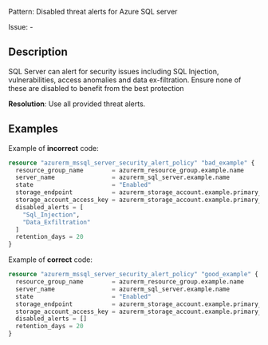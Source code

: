 Pattern: Disabled threat alerts for Azure SQL server

Issue: -

## Description

SQL Server can alert for security issues including SQL Injection, vulnerabilities, access anomalies and data ex-filtration. Ensure none of these are disabled to benefit from the best protection

**Resolution**: Use all provided threat alerts.

## Examples

Example of **incorrect** code:

```terraform
resource "azurerm_mssql_server_security_alert_policy" "bad_example" {
  resource_group_name        = azurerm_resource_group.example.name
  server_name                = azurerm_sql_server.example.name
  state                      = "Enabled"
  storage_endpoint           = azurerm_storage_account.example.primary_blob_endpoint
  storage_account_access_key = azurerm_storage_account.example.primary_access_key
  disabled_alerts = [
    "Sql_Injection",
    "Data_Exfiltration"
  ]
  retention_days = 20
}
```

Example of **correct** code:

```terraform
resource "azurerm_mssql_server_security_alert_policy" "good_example" {
  resource_group_name        = azurerm_resource_group.example.name
  server_name                = azurerm_sql_server.example.name
  state                      = "Enabled"
  storage_endpoint           = azurerm_storage_account.example.primary_blob_endpoint
  storage_account_access_key = azurerm_storage_account.example.primary_access_key
  disabled_alerts = []
  retention_days = 20
}
```